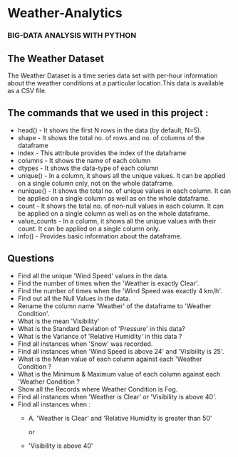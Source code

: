    # Weather-Analytics
### BIG-DATA ANALYSIS WITH PYTHON

## The Weather Dataset
The Weather Dataset is a time series data set with per-hour information about the weather conditions at a particular location.This data is available as a CSV file.

## The commands that we used in this project :
* head() - It shows the first N rows in the data (by default, N=5).
* shape - It shows the total no. of rows and no. of columns of the dataframe
* index - This attribute provides the index of the dataframe
* columns - It shows the name of each column
* dtypes - It shows the data-type of each column
* unique() - In a column, it shows all the unique values. It can be applied on a single column only, not on the whole dataframe.
* nunique() - It shows the total no. of unique values in each column. It can be applied on a single column as well as on the whole dataframe.
* count - It shows the total no. of non-null values in each column. It can be applied on a single column as well as on the whole dataframe.
* value_counts - In a column, it shows all the unique values with their count. It can be applied on a single column only.
* info() - Provides basic information about the dataframe.

## Questions

* Find all the unique 'Wind Speed' values in the data.
* Find the number of times when the 'Weather is exactly Clear'.
* Find the number of times when the 'Wind Speed was exactly 4 km/h'.
* Find out all the Null Values in the data.
* Rename the column name 'Weather' of the dataframe to 'Weather Condition'.
* What is the mean 'Visibility' 
* What is the Standard Deviation of 'Pressure'  in this data?
* What is the Variance of 'Relative Humidity' in this data ?
* Find all instances when 'Snow' was recorded.
* Find all instances when 'Wind Speed is above 24' and 'Visibility is 25'.
* What is the Mean value of each column against each 'Weather Condition ?
* What is the Minimum & Maximum value of each column against each 'Weather Condition ?
* Show all the Records where Weather Condition is Fog.
* Find all instances when 'Weather is Clear' or 'Visibility is above 40'.
* Find all instances when :
    * A. 'Weather is Clear' and 'Relative Humidity is greater than 50'

       or

    * 'Visibility is above 40'